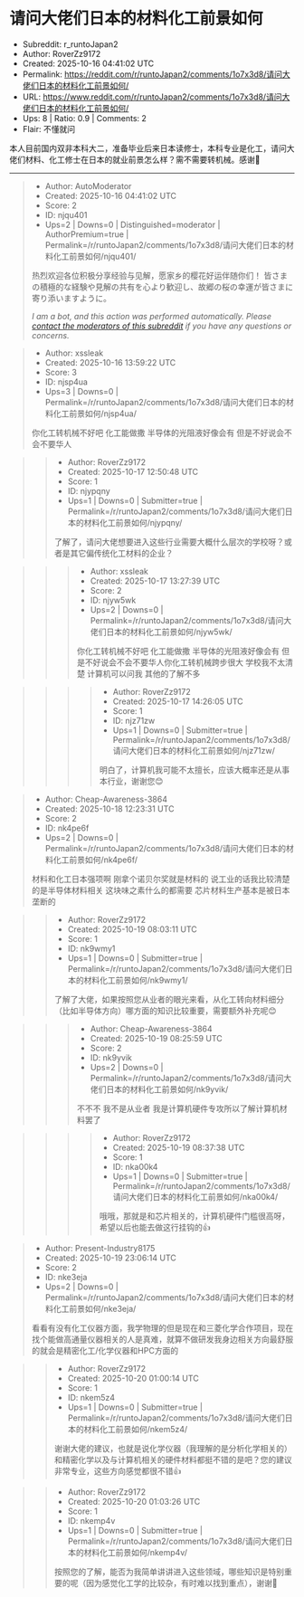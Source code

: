 # 请问大佬们日本的材料化工前景如何

- Subreddit: r_runtoJapan2
- Author: RoverZz9172
- Created: 2025-10-16 04:41:02 UTC
- Permalink: https://reddit.com/r/runtoJapan2/comments/1o7x3d8/请问大佬们日本的材料化工前景如何/
- URL: https://www.reddit.com/r/runtoJapan2/comments/1o7x3d8/请问大佬们日本的材料化工前景如何/
- Ups: 8 | Ratio: 0.9 | Comments: 2
- Flair: 不懂就问


本人目前国内双非本科大二，准备毕业后来日本读修士，本科专业是化工，请问大佬们材料、化工修士在日本的就业前景怎么样？需不需要转机械。感谢🙏


---

> - Author: AutoModerator
> - Created: 2025-10-16 04:41:02 UTC
> - Score: 2
> - ID: njqu401
> - Ups=2 | Downs=0 | Distinguished=moderator | AuthorPremium=true | Permalink=/r/runtoJapan2/comments/1o7x3d8/请问大佬们日本的材料化工前景如何/njqu401/
>
> 热烈欢迎各位积极分享经验与见解，愿家乡的樱花好运伴随你们！
> 皆さまの積極的な経験や見解の共有を心より歓迎し、故郷の桜の幸運が皆さまに寄り添いますように。
> 
> *I am a bot, and this action was performed automatically. Please [contact the moderators of this subreddit](/message/compose/?to=/r/runtoJapan2) if you have any questions or concerns.*

> - Author: xssleak
> - Created: 2025-10-16 13:59:22 UTC
> - Score: 3
> - ID: njsp4ua
> - Ups=3 | Downs=0 | Permalink=/r/runtoJapan2/comments/1o7x3d8/请问大佬们日本的材料化工前景如何/njsp4ua/
>
> 你化工转机械不好吧 化工能做撒 半导体的光阻液好像会有 但是不好说会不会不要华人

>> - Author: RoverZz9172
>> - Created: 2025-10-17 12:50:48 UTC
>> - Score: 1
>> - ID: njypqny
>> - Ups=1 | Downs=0 | Submitter=true | Permalink=/r/runtoJapan2/comments/1o7x3d8/请问大佬们日本的材料化工前景如何/njypqny/
>>
>> 了解了，请问大佬想要进入这些行业需要大概什么层次的学校呀？或者是其它偏传统化工材料的企业？

>>> - Author: xssleak
>>> - Created: 2025-10-17 13:27:39 UTC
>>> - Score: 2
>>> - ID: njyw5wk
>>> - Ups=2 | Downs=0 | Permalink=/r/runtoJapan2/comments/1o7x3d8/请问大佬们日本的材料化工前景如何/njyw5wk/
>>>
>>> 你化工转机械不好吧 化工能做撒 半导体的光阻液好像会有 但是不好说会不会不要华人你化工转机械跨步很大 学校我不太清楚 计算机可以问我 其他的了解不多

>>>> - Author: RoverZz9172
>>>> - Created: 2025-10-17 14:26:05 UTC
>>>> - Score: 1
>>>> - ID: njz71zw
>>>> - Ups=1 | Downs=0 | Submitter=true | Permalink=/r/runtoJapan2/comments/1o7x3d8/请问大佬们日本的材料化工前景如何/njz71zw/
>>>>
>>>> 明白了，计算机我可能不太擅长，应该大概率还是从事本行业，谢谢您😊

> - Author: Cheap-Awareness-3864
> - Created: 2025-10-18 12:23:31 UTC
> - Score: 2
> - ID: nk4pe6f
> - Ups=2 | Downs=0 | Permalink=/r/runtoJapan2/comments/1o7x3d8/请问大佬们日本的材料化工前景如何/nk4pe6f/
>
> 材料和化工日本强项啊 刚拿个诺贝尔奖就是材料的 说工业的话我比较清楚的是半导体材料相关 这块味之素什么的都需要 芯片材料生产基本是被日本垄断的

>> - Author: RoverZz9172
>> - Created: 2025-10-19 08:03:11 UTC
>> - Score: 1
>> - ID: nk9wmy1
>> - Ups=1 | Downs=0 | Submitter=true | Permalink=/r/runtoJapan2/comments/1o7x3d8/请问大佬们日本的材料化工前景如何/nk9wmy1/
>>
>> 了解了大佬，如果按照您从业者的眼光来看，从化工转向材料细分（比如半导体方向）哪方面的知识比较重要，需要额外补充呢😊

>>> - Author: Cheap-Awareness-3864
>>> - Created: 2025-10-19 08:25:59 UTC
>>> - Score: 2
>>> - ID: nk9yvik
>>> - Ups=2 | Downs=0 | Permalink=/r/runtoJapan2/comments/1o7x3d8/请问大佬们日本的材料化工前景如何/nk9yvik/
>>>
>>> 不不不 我不是从业者 我是计算机硬件专攻所以了解计算机材料罢了

>>>> - Author: RoverZz9172
>>>> - Created: 2025-10-19 08:37:38 UTC
>>>> - Score: 1
>>>> - ID: nka00k4
>>>> - Ups=1 | Downs=0 | Submitter=true | Permalink=/r/runtoJapan2/comments/1o7x3d8/请问大佬们日本的材料化工前景如何/nka00k4/
>>>>
>>>> 哦哦，那就是和芯片相关的，计算机硬件门槛很高呀，希望以后也能去做这行挂钩的👍

> - Author: Present-Industry8175
> - Created: 2025-10-19 23:06:14 UTC
> - Score: 2
> - ID: nke3eja
> - Ups=2 | Downs=0 | Permalink=/r/runtoJapan2/comments/1o7x3d8/请问大佬们日本的材料化工前景如何/nke3eja/
>
> 看看有没有化工仪器方面，我学物理的但是现在和三菱化学合作项目，现在找个能做高通量仪器相关的人是真难，就算不做研发我身边相关方向最舒服的就会是精密化工/化学仪器和HPC方面的

>> - Author: RoverZz9172
>> - Created: 2025-10-20 01:00:14 UTC
>> - Score: 1
>> - ID: nkem5z4
>> - Ups=1 | Downs=0 | Submitter=true | Permalink=/r/runtoJapan2/comments/1o7x3d8/请问大佬们日本的材料化工前景如何/nkem5z4/
>>
>> 谢谢大佬的建议，也就是说化学仪器（我理解的是分析化学相关的）和精密化学以及与计算机相关的硬件材料都挺不错的是吧？您的建议非常专业，这些方向感觉都很不错👍

>> - Author: RoverZz9172
>> - Created: 2025-10-20 01:03:26 UTC
>> - Score: 1
>> - ID: nkemp4v
>> - Ups=1 | Downs=0 | Submitter=true | Permalink=/r/runtoJapan2/comments/1o7x3d8/请问大佬们日本的材料化工前景如何/nkemp4v/
>>
>> 按照您的了解，能否为我简单讲讲进入这些领域，哪些知识是特别重要的呢（因为感觉化工学的比较杂，有时难以找到重点），谢谢🙏
